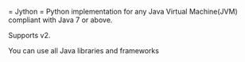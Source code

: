 = Jython =
Python implementation for any Java Virtual Machine(JVM) compliant with Java 7 or above.

Supports v2.

You can use all Java libraries and frameworks
